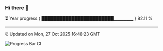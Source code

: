 ### Hi there 👋

⏳ Year progress { ████████████████████████▁▁▁▁▁▁ } 82.11 %

---

⏰ Updated on Mon, 27 Oct 2025 16:48:23 GMT

![Progress Bar CI](https://github.com/IshwaranRudhara/GIT-ACTION/workflows/Progress%20Bar%20CI/badge.svg)

